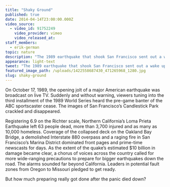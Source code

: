 ```yaml
---
title: "Shaky Ground"
published: true
date: 2014-04-14T23:00:00.000Z
video_source:
  - video_id: 91752249
    video_provider: vimeo
    video_released_at:
staff_members:
  - erik-german
topic: nature
description: "The 1989 earthquake that shook San Francisco sent out a wake up call that continues to echo across the country. "
appearance: light-text
tweet: "The 1989 earthquake that shook San Francisco sent out a wake up call. But how prepared is the U.S.?"
featured_image_path: /uploads/1422558687430_471265968_1280.jpg
slug: shaky-ground
---
```


On October 17, 1989, the opening jolt of a major American earthquake was broadcast on live TV. Suddenly and without warning, viewers tuning into the third installment of the 1989 World Series heard the pre-game banter of the ABC sportscaster cease. The images of San Francisco’s Candlestick Park crackled and disappeared.

Registering 6.9 on the Richter scale, Northern California’s Loma Prieta Earthquake left 63 people dead, more than 3,700 injured and as many as 10,000 homeless. Coverage of the collapsed deck on the Oakland Bay Bridge, a demolished Interstate 880 overpass and a raging fire in San Francisco’s Marina District dominated front pages and prime-time newscasts for days. As the extent of the quake’s estimated $10 billion in damage became clear, a chorus of voices across the country called for more wide-ranging precautions to prepare for bigger earthquakes down the road. The alarms sounded far beyond California. Leaders in potential fault zones from Oregon to Missouri pledged to get ready.

But how much preparing really got done after the panic died down?

